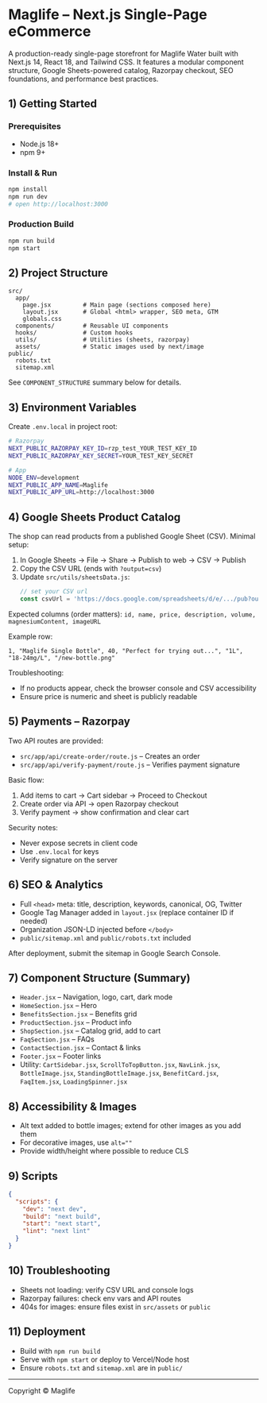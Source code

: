 # Maglife – Next.js Single-Page eCommerce

A production-ready single-page storefront for Maglife Water built with Next.js 14, React 18, and Tailwind CSS. It features a modular component structure, Google Sheets-powered catalog, Razorpay checkout, SEO foundations, and performance best practices.

## 1) Getting Started

### Prerequisites
- Node.js 18+
- npm 9+

### Install & Run
```bash
npm install
npm run dev
# open http://localhost:3000
```

### Production Build
```bash
npm run build
npm start
```

## 2) Project Structure
```
src/
  app/
    page.jsx         # Main page (sections composed here)
    layout.jsx       # Global <html> wrapper, SEO meta, GTM
    globals.css
  components/        # Reusable UI components
  hooks/             # Custom hooks
  utils/             # Utilities (sheets, razorpay)
  assets/            # Static images used by next/image
public/
  robots.txt
  sitemap.xml
```

See `COMPONENT_STRUCTURE` summary below for details.

## 3) Environment Variables
Create `.env.local` in project root:
```bash
# Razorpay
NEXT_PUBLIC_RAZORPAY_KEY_ID=rzp_test_YOUR_TEST_KEY_ID
NEXT_PUBLIC_RAZORPAY_KEY_SECRET=YOUR_TEST_KEY_SECRET

# App
NODE_ENV=development
NEXT_PUBLIC_APP_NAME=Maglife
NEXT_PUBLIC_APP_URL=http://localhost:3000
```

## 4) Google Sheets Product Catalog

The shop can read products from a published Google Sheet (CSV). Minimal setup:
1. In Google Sheets → File → Share → Publish to web → CSV → Publish
2. Copy the CSV URL (ends with `?output=csv`)
3. Update `src/utils/sheetsData.js`:
   ```js
   // set your CSV url
   const csvUrl = 'https://docs.google.com/spreadsheets/d/e/.../pub?output=csv';
   ```

Expected columns (order matters):
`id, name, price, description, volume, magnesiumContent, imageURL`

Example row:
```
1, "Maglife Single Bottle", 40, "Perfect for trying out...", "1L", "18-24mg/L", "/new-bottle.png"
```

Troubleshooting:
- If no products appear, check the browser console and CSV accessibility
- Ensure price is numeric and sheet is publicly readable

## 5) Payments – Razorpay

Two API routes are provided:
- `src/app/api/create-order/route.js` – Creates an order
- `src/app/api/verify-payment/route.js` – Verifies payment signature

Basic flow:
1. Add items to cart → Cart sidebar → Proceed to Checkout
2. Create order via API → open Razorpay checkout
3. Verify payment → show confirmation and clear cart

Security notes:
- Never expose secrets in client code
- Use `.env.local` for keys
- Verify signature on the server

## 6) SEO & Analytics

- Full `<head>` meta: title, description, keywords, canonical, OG, Twitter
- Google Tag Manager added in `layout.jsx` (replace container ID if needed)
- Organization JSON-LD injected before `</body>`
- `public/sitemap.xml` and `public/robots.txt` included

After deployment, submit the sitemap in Google Search Console.

## 7) Component Structure (Summary)

- `Header.jsx` – Navigation, logo, cart, dark mode
- `HomeSection.jsx` – Hero
- `BenefitsSection.jsx` – Benefits grid
- `ProductSection.jsx` – Product info
- `ShopSection.jsx` – Catalog grid, add to cart
- `FaqSection.jsx` – FAQs
- `ContactSection.jsx` – Contact & links
- `Footer.jsx` – Footer links
- Utility: `CartSidebar.jsx`, `ScrollToTopButton.jsx`, `NavLink.jsx`, `BottleImage.jsx`, `StandingBottleImage.jsx`, `BenefitCard.jsx`, `FaqItem.jsx`, `LoadingSpinner.jsx`

## 8) Accessibility & Images

- Alt text added to bottle images; extend for other images as you add them
- For decorative images, use `alt=""`
- Provide width/height where possible to reduce CLS

## 9) Scripts
```json
{
  "scripts": {
    "dev": "next dev",
    "build": "next build",
    "start": "next start",
    "lint": "next lint"
  }
}
```

## 10) Troubleshooting
- Sheets not loading: verify CSV URL and console logs
- Razorpay failures: check env vars and API routes
- 404s for images: ensure files exist in `src/assets` or `public`

## 11) Deployment
- Build with `npm run build`
- Serve with `npm start` or deploy to Vercel/Node host
- Ensure `robots.txt` and `sitemap.xml` are in `public/`

---

Copyright © Maglife
